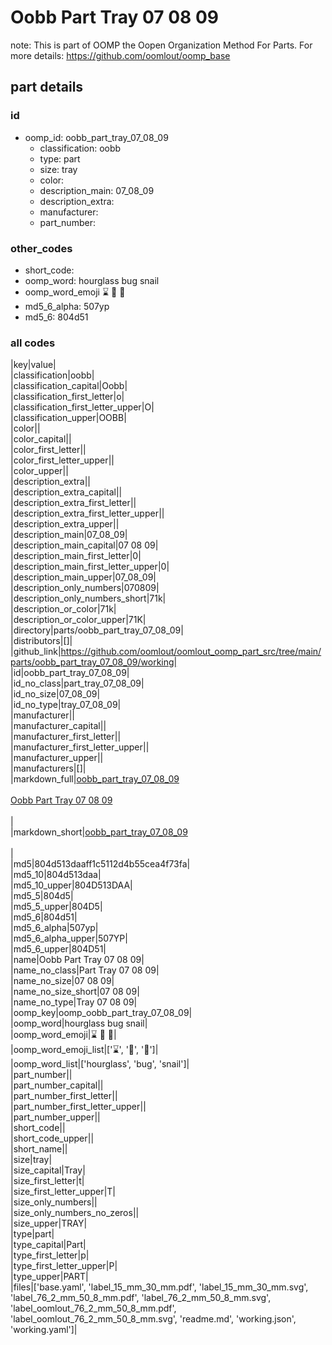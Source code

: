 # Oobb Part Tray 07 08 09  

note: This is part of OOMP the Oopen Organization Method For Parts. For more details: https://github.com/oomlout/oomp_base

##  part details





### id
* oomp_id: oobb_part_tray_07_08_09
  * classification: oobb
  * type: part
  * size: tray
  * color: 
  * description_main: 07_08_09
  * description_extra: 
  * manufacturer: 
  * part_number: 

### other_codes
* short_code: 
* oomp_word: hourglass bug snail
* oomp_word_emoji :hourglass: :bug: :snail:
* md5_6_alpha: 507yp
* md5_6: 804d51

### all codes 
|key|value|  
|classification|oobb|  
|classification_capital|Oobb|  
|classification_first_letter|o|  
|classification_first_letter_upper|O|  
|classification_upper|OOBB|  
|color||  
|color_capital||  
|color_first_letter||  
|color_first_letter_upper||  
|color_upper||  
|description_extra||  
|description_extra_capital||  
|description_extra_first_letter||  
|description_extra_first_letter_upper||  
|description_extra_upper||  
|description_main|07_08_09|  
|description_main_capital|07 08 09|  
|description_main_first_letter|0|  
|description_main_first_letter_upper|0|  
|description_main_upper|07_08_09|  
|description_only_numbers|070809|  
|description_only_numbers_short|71k|  
|description_or_color|71k|  
|description_or_color_upper|71K|  
|directory|parts/oobb_part_tray_07_08_09|  
|distributors|[]|  
|github_link|https://github.com/oomlout/oomlout_oomp_part_src/tree/main/parts/oobb_part_tray_07_08_09/working|  
|id|oobb_part_tray_07_08_09|  
|id_no_class|part_tray_07_08_09|  
|id_no_size|07_08_09|  
|id_no_type|tray_07_08_09|  
|manufacturer||  
|manufacturer_capital||  
|manufacturer_first_letter||  
|manufacturer_first_letter_upper||  
|manufacturer_upper||  
|manufacturers|[]|  
|markdown_full|[oobb_part_tray_07_08_09](https://github.com/oomlout/oomlout_oomp_part_src/tree/main/parts/oobb_part_tray_07_08_09/working)<br>[](https://github.com/oomlout/oomlout_oomp_part_src/tree/main/parts/oobb_part_tray_07_08_09/working)<br>[Oobb Part Tray 07 08 09](https://github.com/oomlout/oomlout_oomp_part_src/tree/main/parts/oobb_part_tray_07_08_09/working)<br><br>|  
|markdown_short|[oobb_part_tray_07_08_09](https://github.com/oomlout/oomlout_oomp_part_src/tree/main/parts/oobb_part_tray_07_08_09/working)<br><br>|  
|md5|804d513daaff1c5112d4b55cea4f73fa|  
|md5_10|804d513daa|  
|md5_10_upper|804D513DAA|  
|md5_5|804d5|  
|md5_5_upper|804D5|  
|md5_6|804d51|  
|md5_6_alpha|507yp|  
|md5_6_alpha_upper|507YP|  
|md5_6_upper|804D51|  
|name|Oobb Part Tray 07 08 09|  
|name_no_class|Part Tray 07 08 09|  
|name_no_size|07 08 09|  
|name_no_size_short|07 08 09|  
|name_no_type|Tray 07 08 09|  
|oomp_key|oomp_oobb_part_tray_07_08_09|  
|oomp_word|hourglass bug snail|  
|oomp_word_emoji|:hourglass: :bug: :snail:|  
|oomp_word_emoji_list|[':hourglass:', ':bug:', ':snail:']|  
|oomp_word_list|['hourglass', 'bug', 'snail']|  
|part_number||  
|part_number_capital||  
|part_number_first_letter||  
|part_number_first_letter_upper||  
|part_number_upper||  
|short_code||  
|short_code_upper||  
|short_name||  
|size|tray|  
|size_capital|Tray|  
|size_first_letter|t|  
|size_first_letter_upper|T|  
|size_only_numbers||  
|size_only_numbers_no_zeros||  
|size_upper|TRAY|  
|type|part|  
|type_capital|Part|  
|type_first_letter|p|  
|type_first_letter_upper|P|  
|type_upper|PART|  
|files|['base.yaml', 'label_15_mm_30_mm.pdf', 'label_15_mm_30_mm.svg', 'label_76_2_mm_50_8_mm.pdf', 'label_76_2_mm_50_8_mm.svg', 'label_oomlout_76_2_mm_50_8_mm.pdf', 'label_oomlout_76_2_mm_50_8_mm.svg', 'readme.md', 'working.json', 'working.yaml']|  

